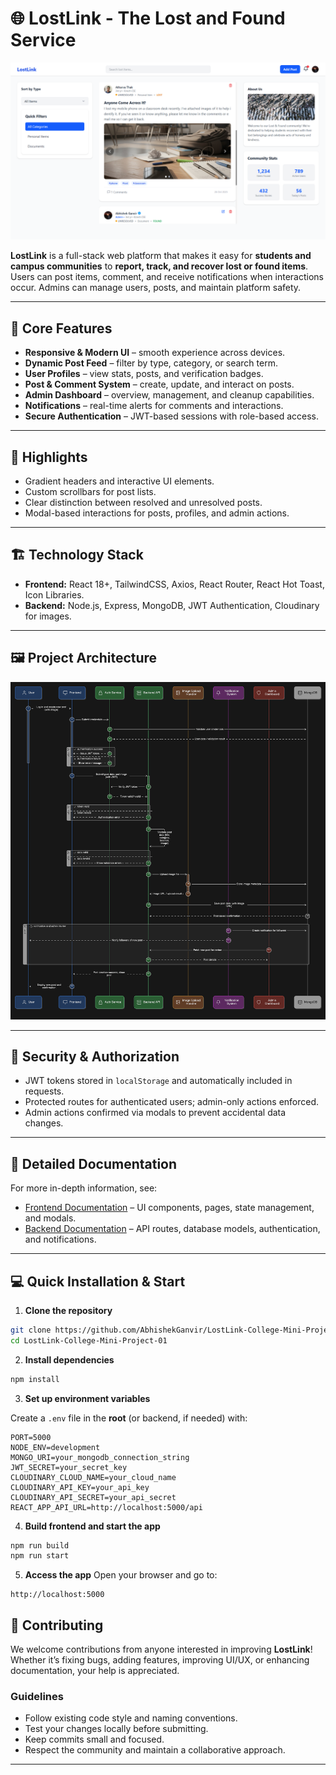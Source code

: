 

# 🌐 LostLink - The Lost and Found Service

![Project Thumbnail](Main%20project.png)



**LostLink** is a full-stack web platform that makes it easy for **students and campus communities** to **report, track, and recover lost or found items**. Users can post items, comment, and receive notifications when interactions occur. Admins can manage users, posts, and maintain platform safety.



---

## 🚀 Core Features

* **Responsive & Modern UI** – smooth experience across devices.
* **Dynamic Post Feed** – filter by type, category, or search term.
* **User Profiles** – view stats, posts, and verification badges.
* **Post & Comment System** – create, update, and interact on posts.
* **Admin Dashboard** – overview, management, and cleanup capabilities.
* **Notifications** – real-time alerts for comments and interactions.
* **Secure Authentication** – JWT-based sessions with role-based access.

---

## 🎨 Highlights

* Gradient headers and interactive UI elements.
* Custom scrollbars for post lists.
* Clear distinction between resolved and unresolved posts.
* Modal-based interactions for posts, profiles, and admin actions.

---

## 🏗 Technology Stack

* **Frontend:** React 18+, TailwindCSS, Axios, React Router, React Hot Toast, Icon Libraries.
* **Backend:** Node.js, Express, MongoDB, JWT Authentication, Cloudinary for images.

---

## 🖼 Project Architecture

![Project Architecture](Project%20Architecture.png)




---

## 🔐 Security & Authorization

* JWT tokens stored in `localStorage` and automatically included in requests.
* Protected routes for authenticated users; admin-only actions enforced.
* Admin actions confirmed via modals to prevent accidental data changes.

---

## 📖 Detailed Documentation

For more in-depth information, see:

* [Frontend Documentation](https://github.com/AbhishekGanvir/LostLink-College-Mini-Project-01/blob/main/frontend/README.md) – UI components, pages, state management, and modals.
* [Backend Documentation](https://github.com/AbhishekGanvir/LostLink-College-Mini-Project-01/blob/main/backend/Readme.md) – API routes, database models, authentication, and notifications.

---
## 💻 Quick Installation & Start

1. **Clone the repository**

```bash
git clone https://github.com/AbhishekGanvir/LostLink-College-Mini-Project-01.git
cd LostLink-College-Mini-Project-01
```

2. **Install dependencies**

```bash
npm install
```

3. **Set up environment variables**

Create a `.env` file in the **root** (or backend, if needed) with:

```
PORT=5000
NODE_ENV=development
MONGO_URI=your_mongodb_connection_string
JWT_SECRET=your_secret_key
CLOUDINARY_CLOUD_NAME=your_cloud_name
CLOUDINARY_API_KEY=your_api_key
CLOUDINARY_API_SECRET=your_api_secret
REACT_APP_API_URL=http://localhost:5000/api
```

4. **Build frontend and start the app**

```bash
npm run build
npm run start
```

5. **Access the app**
   Open your browser and go to:

```
http://localhost:5000
```



## 🤝 Contributing

We welcome contributions from anyone interested in improving **LostLink**! Whether it’s fixing bugs, adding features, improving UI/UX, or enhancing documentation, your help is appreciated.



### Guidelines

* Follow existing code style and naming conventions.
* Test your changes locally before submitting.
* Keep commits small and focused.
* Respect the community and maintain a collaborative approach.

---

